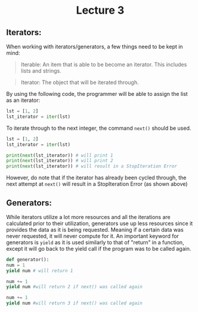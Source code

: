 <div align = "center">
  
# Lecture 3

</div>

## Iterators:
When working with iterators/generators, a few things need to be kept in mind:
>Iterable: An item that is able to be become an iterator. This includes lists and strings.

>Iterator: The object that will be iterated through. 

By using the following code, the programmer will be able to assign the list as an iterator:
```python
lst = [1, 2]
lst_iterator = iter(lst)
```

To iterate through to the next integer, the command `next()` should be used.
```python
lst = [1, 2]
lst_iterator = iter(lst)

print(next(lst_iterator)) # will print 1
print(next(lst_iterator)) # will print 2
print(next(lst_iterator)) # will result in a StopIteration Error
```
However, do note that if the iterator has already been cycled through, the next attempt at `next()` will result in a StopIteration Error (as shown above)


## Generators:
While iterators utilize a lot more resources and all the iterations are calculated prior to their utilization, generators use up less resources since it provides the data as it is being requested. Meaning if a certain data was never requested, it will never compute for it. An important keyword for generators is `yield` as it is used similarly to that of "return" in a function, except it will go back to the yield call if the program was to be called again. 

```python
def generator():
num = 1
yield num # will return 1

num += 1
yield num #will return 2 if next() was called again

num += 1
yield num #will return 3 if next() was called again
```
